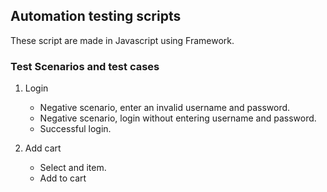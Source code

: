 ## Automation testing scripts

These script are made in Javascript using Framework.

### Test Scenarios and test cases

1. Login

   - Negative scenario, enter an invalid username and password.
   - Negative scenario, login without entering username and password.
   - Successful login.

2. Add cart
   - Select and item.
   - Add to cart
